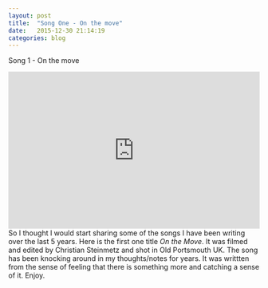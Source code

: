 ```yaml
---
layout: post
title:  "Song One - On the move"
date:   2015-12-30 21:14:19
categories: blog
---
```


Song 1  - On the move

<div class="row">
<div class="col-md-8">
<iframe width="100%" height="315" src="https://www.youtube.com/embed/Co3BuE0S4fc" frameborder="0" allowfullscreen></iframe>
</div>
<div class="col-md-4">
</div>
</div>

<div class="row">
<div class="col-md-12">
So I thought I would start sharing some of the songs I have been writing over the last 5 years. Here is the first one title <i>On the Move</i>. It was filmed and edited by Christian Steinmetz and shot in Old Portsmouth UK. The song has been knocking around in my thoughts/notes for years. It was writtten from the sense of feeling that there is something more and catching a sense of it. Enjoy.
</div>
</div>
